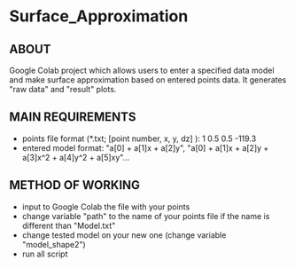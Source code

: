 # Surface_Approximation

## ABOUT
Google Colab project which allows users to enter a specified data model and make surface approximation
based on entered points data. It generates "raw data" and "result" plots.

## MAIN REQUIREMENTS
* points file format (*.txt; [point number, x, y, dz] ): 1	0.5	0.5	-119.3
* entered model format: "a[0] + a[1]x + a[2]y", "a[0] + a[1]x + a[2]y + a[3]x^2 + a[4]y^2 + a[5]xy"...

## METHOD OF WORKING
* input to Google Colab the file with your points 
* change variable "path" to the name of your points file if the name is different than "Model.txt"
* change tested model on your new one (change variable "model_shape2")
* run all script

